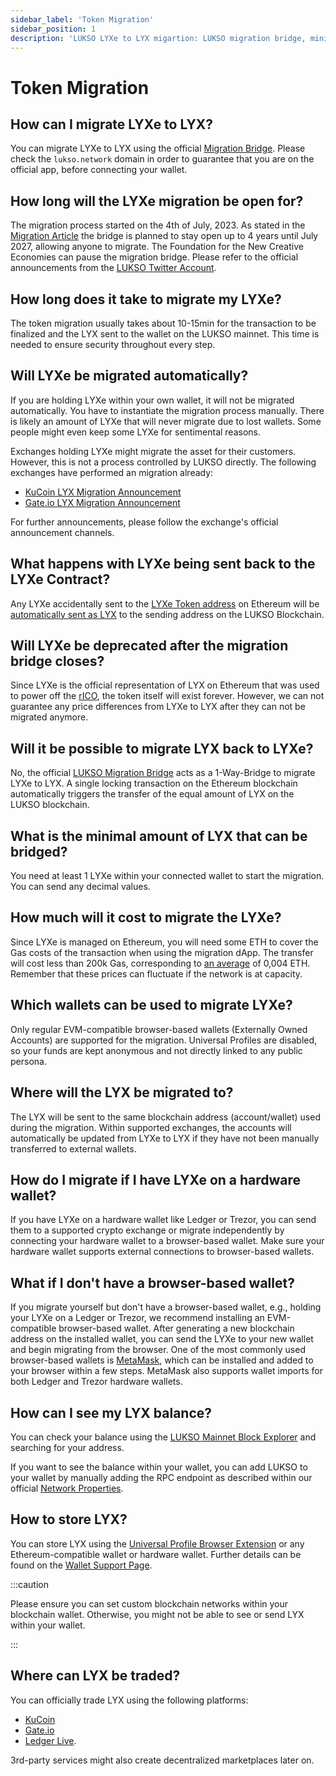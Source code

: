 ```yaml
---
sidebar_label: 'Token Migration'
sidebar_position: 1
description: 'LUKSO LYXe to LYX migartion: LUKSO migration bridge, minimal amount of LYX that can be bridged, supported wallets for the migration.'
---
```


# Token Migration

## How can I migrate LYXe to LYX?

You can migrate LYXe to LYX using the official [Migration Bridge](https://migrate.lukso.network/). Please check the `lukso.network` domain in order to guarantee that you are on the official app, before connecting your wallet.

## How long will the LYXe migration be open for?

The migration process started on the 4th of July, 2023. As stated in the [Migration Article](https://medium.com/lukso/the-lyxe-migration-process-374053e5ddf5) the bridge is planned to stay open up to 4 years until July 2027, allowing anyone to migrate. The Foundation for the New Creative Economies can pause the migration bridge. Please refer to the official announcements from the [LUKSO Twitter Account](https://twitter.com/lukso_io).

## How long does it take to migrate my LYXe?

The token migration usually takes about 10-15min for the transaction to be finalized and the LYX sent to the wallet on the LUKSO mainnet. This time is needed to ensure security throughout every step.

## Will LYXe be migrated automatically?

If you are holding LYXe within your own wallet, it will not be migrated automatically. You have to instantiate the migration process manually. There is likely an amount of LYXe that will never migrate due to lost wallets. Some people might even keep some LYXe for sentimental reasons.

Exchanges holding LYXe might migrate the asset for their customers. However, this is not a process controlled by LUKSO directly. The following exchanges have performed an migration already:

- [KuCoin LYX Migration Announcement](https://www.kucoin.com/announcement/en-kucoin-has-completed-the-token-swap-of-lyxe-to-lyx-20230721)
- [Gate.io LYX Migration Announcement](https://www.gate.io/article/33153)

For further announcements, please follow the exchange's official announcement channels.

## What happens with LYXe being sent back to the LYXe Contract?

Any LYXe accidentally sent to the [LYXe Token address](https://etherscan.io/token/0xA8b919680258d369114910511cc87595aec0be6D) on Ethereum will be [automatically sent as LYX](https://medium.com/lukso/the-lyxe-migration-process-374053e5ddf5) to the sending address on the LUKSO Blockchain.

## Will LYXe be deprecated after the migration bridge closes?

Since LYXe is the official representation of LYX on Ethereum that was used to power off the [rICO](https://medium.com/lukso/re-launching-the-reversible-ico-5289989ce7ed), the token itself will exist forever. However, we can not guarantee any price differences from LYXe to LYX after they can not be migrated anymore.

## Will it be possible to migrate LYX back to LYXe?

No, the official [LUKSO Migration Bridge](https://migrate.lukso.network/) acts as a 1-Way-Bridge to migrate LYXe to LYX. A single locking transaction on the Ethereum blockchain automatically triggers the transfer of the equal amount of LYX on the LUKSO blockchain.

## What is the minimal amount of LYX that can be bridged?

You need at least 1 LYXe within your connected wallet to start the migration. You can send any decimal values.

## How much will it cost to migrate the LYXe?

Since LYXe is managed on Ethereum, you will need some ETH to cover the Gas costs of the transaction when using the migration dApp. The transfer will cost less than 200k Gas, corresponding to [an average](https://etherscan.io/gastracker) of 0,004 ETH. Remember that these prices can fluctuate if the network is at capacity.

## Which wallets can be used to migrate LYXe?

Only regular EVM-compatible browser-based wallets (Externally Owned Accounts) are supported for the migration. Universal Profiles are disabled, so your funds are kept anonymous and not directly linked to any public persona.

## Where will the LYX be migrated to?

The LYX will be sent to the same blockchain address (account/wallet) used during the migration. Within supported exchanges, the accounts will automatically be updated from LYXe to LYX if they have not been manually transferred to external wallets.

## How do I migrate if I have LYXe on a hardware wallet?

If you have LYXe on a hardware wallet like Ledger or Trezor, you can send them to a supported crypto exchange or migrate independently by connecting your hardware wallet to a browser-based wallet. Make sure your hardware wallet supports external connections to browser-based wallets.

## What if I don't have a browser-based wallet?

If you migrate yourself but don't have a browser-based wallet, e.g., holding your LYXe on a Ledger or Trezor, we recommend installing an EVM-compatible browser-based wallet. After generating a new blockchain address on the installed wallet, you can send the LYXe to your new wallet and begin migrating from the browser. One of the most commonly used browser-based wallets is [MetaMask](https://metamask.io/download/), which can be installed and added to your browser within a few steps. MetaMask also supports wallet imports for both Ledger and Trezor hardware wallets.

## How can I see my LYX balance?

You can check your balance using the [LUKSO Mainnet Block Explorer](https://explorer.execution.testnet.lukso.network/) and searching for your address.

If you want to see the balance within your wallet, you can add LUKSO to your wallet by manually adding the RPC endpoint as described within our official [Network Properties](../../networks/mainnet/parameters.md).

## How to store LYX?

You can store LYX using the [Universal Profile Browser Extension](/install-up-browser-extension) or any Ethereum-compatible wallet or hardware wallet. Further details can be found on the [Wallet Support Page](../lukso/wallet-support.md).

:::caution

Please ensure you can set custom blockchain networks within your blockchain wallet. Otherwise, you might not be able to see or send LYX within your wallet.

:::

## Where can LYX be traded?

You can officially trade LYX using the following platforms:

- [KuCoin](https://www.kucoin.com/announcement/en-kucoin-has-completed-the-token-swap-of-lyxe-to-lyx-20230721)
- [Gate.io](https://www.gate.io/article/33153)
- [Ledger Live](https://support.ledger.com/hc/en-us/articles/15847276545053-Lukso-LYX-?docs=true).

3rd-party services might also create decentralized marketplaces later on.
